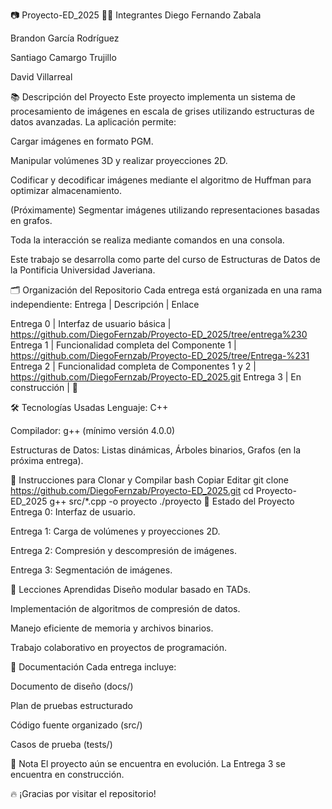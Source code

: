 📷 Proyecto-ED_2025
🧑‍💻 Integrantes
Diego Fernando Zabala

Brandon García Rodríguez

Santiago Camargo Trujillo

David Villarreal

📚 Descripción del Proyecto
Este proyecto implementa un sistema de procesamiento de imágenes en escala de grises utilizando estructuras de datos avanzadas.
La aplicación permite:

Cargar imágenes en formato PGM.

Manipular volúmenes 3D y realizar proyecciones 2D.

Codificar y decodificar imágenes mediante el algoritmo de Huffman para optimizar almacenamiento.

(Próximamente) Segmentar imágenes utilizando representaciones basadas en grafos.

Toda la interacción se realiza mediante comandos en una consola.

Este trabajo se desarrolla como parte del curso de Estructuras de Datos de la Pontificia Universidad Javeriana.

🗂️ Organización del Repositorio
Cada entrega está organizada en una rama independiente:
Entrega | Descripción | Enlace

Entrega 0 | Interfaz de usuario básica | https://github.com/DiegoFernzab/Proyecto-ED_2025/tree/entrega%230
Entrega 1 | Funcionalidad completa del Componente 1 | https://github.com/DiegoFernzab/Proyecto-ED_2025/tree/Entrega-%231
Entrega 2 | Funcionalidad completa de Componentes 1 y 2 | https://github.com/DiegoFernzab/Proyecto-ED_2025.git
Entrega 3 | En construcción | 🚧




🛠️ Tecnologías Usadas
Lenguaje: C++

Compilador: g++ (mínimo versión 4.0.0)

Estructuras de Datos: Listas dinámicas, Árboles binarios, Grafos (en la próxima entrega).

📜 Instrucciones para Clonar y Compilar
bash
Copiar
Editar
git clone https://github.com/DiegoFernzab/Proyecto-ED_2025.git
cd Proyecto-ED_2025
g++ src/*.cpp -o proyecto
./proyecto
🚀 Estado del Proyecto
 Entrega 0: Interfaz de usuario.

 Entrega 1: Carga de volúmenes y proyecciones 2D.

 Entrega 2: Compresión y descompresión de imágenes.

 Entrega 3: Segmentación de imágenes.

🧠 Lecciones Aprendidas
Diseño modular basado en TADs.

Implementación de algoritmos de compresión de datos.

Manejo eficiente de memoria y archivos binarios.

Trabajo colaborativo en proyectos de programación.

📄 Documentación
Cada entrega incluye:

Documento de diseño (docs/)

Plan de pruebas estructurado

Código fuente organizado (src/)

Casos de prueba (tests/)

📌 Nota
El proyecto aún se encuentra en evolución. La Entrega 3 se encuentra en construcción.

🔥 ¡Gracias por visitar el repositorio!

